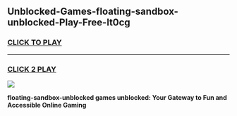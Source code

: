 
## Unblocked-Games-floating-sandbox-unblocked-Play-Free-lt0cg
<h3>
<a href="https://premium76.site?title=floating-sandbox-unblocked&ref=23A">CLICK TO PLAY</a></h3>
<hr>

<h3>
<a href="https://premium76.site?title=floating-sandbox-unblocked&ref=23A">CLICK 2 PLAY</a>
  
</h3>

<a href="https://premium76.site?title=floating-sandbox-unblocked&ref=23A"><img src="https://clearcache.store/games.png"></a>


**floating-sandbox-unblocked games unblocked: Your Gateway to Fun and Accessible Online Gaming**

